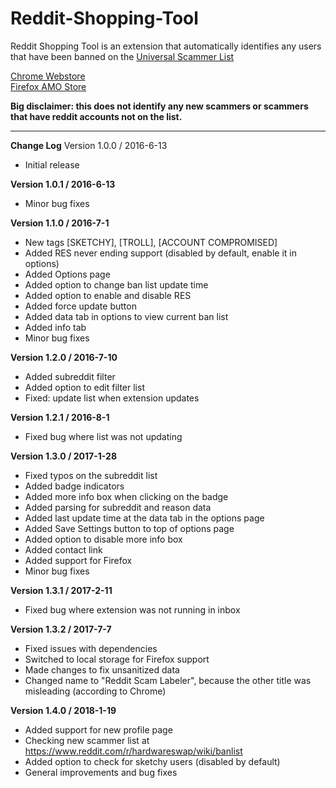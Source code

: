 # Reddit-Shopping-Tool
Reddit Shopping Tool is an extension that automatically identifies any users that have been banned on the <a href="https://www.reddit.com/r/UniversalScammerList/wiki/banlist">Universal Scammer List</a> 

<a href="https://chrome.google.com/webstore/detail/reddit-shopping-tool/pimdepbkfokgeadmhmhfpapfdbodadlg">Chrome Webstore</a>
<br>
<a href="https://addons.mozilla.org/en-US/firefox/addon/reddit-shopping-tool/">Firefox AMO Store</a>

<strong>Big disclaimer: this does not identify any new scammers or scammers that have reddit accounts not on the list.</strong>
<hr>

<strong>Change Log</strong>
Version 1.0.0 / 2016-6-13
* Initial release

**Version 1.0.1 / 2016-6-13**
* Minor bug fixes

**Version 1.1.0 / 2016-7-1**
* New tags [SKETCHY], [TROLL], [ACCOUNT COMPROMISED]
* Added RES never ending support (disabled by default, enable it in options)
* Added Options page
* Added option to change ban list update time
* Added option to enable and disable RES
* Added force update button
* Added data tab in options to view current ban list
* Added info tab
* Minor bug fixes

**Version 1.2.0 / 2016-7-10**
* Added subreddit filter
* Added option to edit filter list
* Fixed: update list when extension updates

**Version 1.2.1 / 2016-8-1**
* Fixed bug where list was not updating

**Version 1.3.0 / 2017-1-28**
* Fixed typos on the subreddit list
* Added badge indicators
* Added more info box when clicking on the badge
* Added parsing for subreddit and reason data
* Added last update time at the data tab in the options page
* Added Save Settings button to top of options page
* Added option to disable more info box
* Added contact link
* Added support for Firefox
* Minor bug fixes

**Version 1.3.1 / 2017-2-11**
* Fixed bug where extension was not running in inbox

**Version 1.3.2 / 2017-7-7**
* Fixed issues with dependencies
* Switched to local storage for Firefox support
* Made changes to fix unsanitized data
* Changed name to "Reddit Scam Labeler", because the other title was misleading (according to Chrome)

**Version 1.4.0 / 2018-1-19**
* Added support for new profile page
* Checking new scammer list at https://www.reddit.com/r/hardwareswap/wiki/banlist
* Added option to check for sketchy users (disabled by default)
* General improvements and bug fixes
